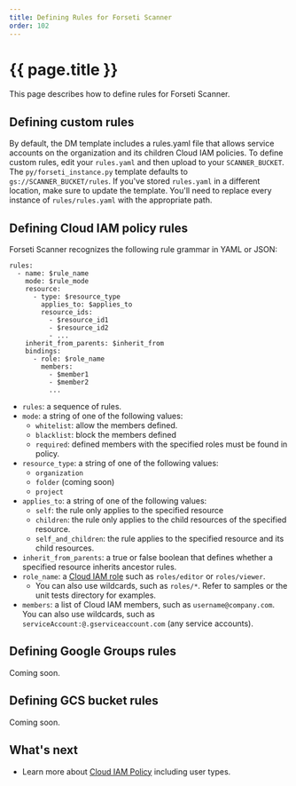 ```yaml
---
title: Defining Rules for Forseti Scanner
order: 102
---
```

# {{ page.title }}
This page describes how to define rules for Forseti Scanner.

## Defining custom rules

By default, the DM template includes a rules.yaml file that allows service
accounts on the organization and its children Cloud IAM policies. To define
custom rules, edit your `rules.yaml` and then upload to your `SCANNER_BUCKET`.
The `py/forseti_instance.py` template defaults to `gs://SCANNER_BUCKET/rules`.
If you've stored `rules.yaml` in a different location, make sure to update the
template. You'll need to replace every instance of `rules/rules.yaml` with the
appropriate path.

## Defining Cloud IAM policy rules

Forseti Scanner recognizes the following rule grammar in YAML or JSON:

```
rules:
  - name: $rule_name
    mode: $rule_mode
    resource:
      - type: $resource_type
        applies_to: $applies_to
        resource_ids:
          - $resource_id1
          - $resource_id2
          - ...
    inherit_from_parents: $inherit_from
    bindings:
      - role: $role_name
        members:
          - $member1
          - $member2
          ...
```

-   `rules`: a sequence of rules.
-   `mode`: a string of one of the following values:
    -   `whitelist`: allow the members defined.
    -   `blacklist`: block the members defined
    -   `required`: defined members with the specified roles must be found in
        policy.
-   `resource_type`: a string of one of the following values:
    -   `organization`
    -   `folder` (coming soon)
    -   `project`
-   `applies_to`: a string of one of the following values:
    -   `self`: the rule only applies to the specified resource
    -   `children`: the rule only applies to the child resources of the
        specified resource.
    -   `self_and_children`: the rule applies to the specified resource and its
        child resources.
-   `inherit_from_parents`: a true or false boolean that defines whether a
    specified resource inherits ancestor rules.
-   `role_name`: a [Cloud IAM
    role](https://cloud.google.com/compute/docs/access/iam) such as
    `roles/editor` or `roles/viewer`.
    -   You can also use wildcards, such as `roles/*`. Refer to samples or the
        unit tests directory for examples.
-   `members`: a list of Cloud IAM members, such as `username@company.com`. You
    can also use wildcards, such as `serviceAccount:@.gserviceaccount.com` (any
    service accounts).

## Defining Google Groups rules

Coming soon.

## Defining GCS bucket rules

Coming soon.

## What's next

-   Learn more about [Cloud IAM
    Policy](https://cloud.google.com/iam/reference/rest/v1/Policy) including
    user types.
